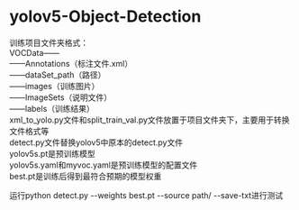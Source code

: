 # yolov5-Object-Detection
训练项目文件夹格式：<br>
VOCData——<br>
        ——Annotations（标注文件.xml）<br>
        ——dataSet_path（路径）<br>
        ——images（训练图片）<br>
        ——ImageSets（说明文件）<br>
        ——labels（训练结果）<br>
xml_to_yolo.py文件和split_train_val.py文件放置于项目文件夹下，主要用于转换文件格式等<br>
detect.py文件替换yolov5中原本的detect.py文件<br>
yolov5s.pt是预训练模型<br>
yolov5s.yaml和myvoc.yaml是预训练模型的配置文件<br>
best.pt是训练后得到最符合预期的模型权重<br>

运行python detect.py  --weights best.pt --source path/ --save-txt进行测试
